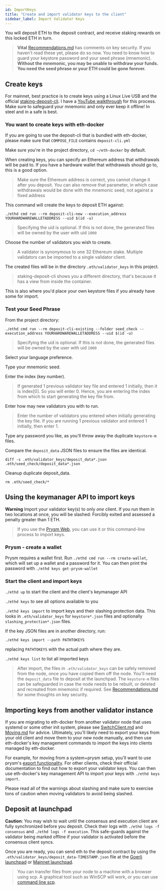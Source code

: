 ```yaml
---
id: ImportKeys
title: "Create and import validator keys to the client"
sidebar_label: Import Validator Keys
---
```


You will deposit ETH to the deposit contract, and receive staking rewards on this locked ETH in turn.

> **Vital** [Recommendations.md](../Support/Recommendations.md) has comments on key security. If you haven't
read these yet, please do so now. You need to know how to guard your keystore password and your seed phrase (mnemonic). **Without the mnemonic, you may be unable to withdraw your funds. You need the seed phrase or your ETH could be gone forever.**

## Create keys

For mainnet, best practice is to create keys using a Linux Live USB and the official [staking-deposit-cli](https://github.com/ethereum/staking-deposit-cli). I have a [YouTube walkthrough](https://www.youtube.com/watch?v=oDELXYNSS5w) for this process. Make sure to safeguard your mnemonic and only ever keep it offline! In steel and in a safe is best.

### You want to create keys with eth-docker

If you are going to use the deposit-cli that is bundled with eth-docker, please make sure that `COMPOSE_FILE` contains `deposit-cli.yml`

Make sure you're in the project directory, `cd ~/eth-docker` by default.

When creating keys, you can specify an Ethereum address that withdrawals will be paid to. If you have a hardware wallet that withdrawals should go to, this is a good option.
> Make sure the Ethereum address is correct, you cannot change it after you deposit. You can also remove that parameter, in which  case withdrawals would be done with the mnemonic seed, not against a fixed address

This command will create the keys to deposit ETH against:

`./ethd cmd run --rm deposit-cli-new --execution_address YOURHARDWAREWALLETADDRESS --uid $(id -u)`
> Specifying the uid is optional. If this is not done, the generated files will be owned by the user with uid `1000`

Choose the number of validators you wish to create.
> A validator is synonymous to one 32 Ethereum stake. Multiple validators can be imported to a single validator client.

The created files will be in the directory `.eth/validator_keys` in this project.
> staking-deposit-cli shows you a different directory, that's because it has a view from inside the container.
 
This is also where you'd place your own keystore files if you already have some for import.

### Test your Seed Phrase

From the project directory:

```
./ethd cmd run --rm deposit-cli-existing --folder seed_check --execution_address YOURHARDWAREWALLETADDRESS --uid $(id -u)
```
> Specifying the uid is optional. If this is not done, the generated files will be owned by the user with uid `1000`

Select your language preference.

Type your mnemonic seed.

Enter the index (key number). 
> If generated 1 previous validator key file and entered 1 initially, then it is index[0]. So you will enter 0. Hence, you are entering the index from which to start generating the key file from.

Enter how may new validators you with to run.
> Enter the number of validators you entered when initially generating the key file.
> If you are running 1 previous validator and entered 1 initially, then enter 1.

Type any password you like, as you'll throw away the duplicate `keystore-m` files.

Compare the `deposit_data` JSON files to ensure the files are identical.
```
diff -s .eth/validator_keys/deposit_data*.json .eth/seed_check/deposit_data*.json
```

Cleanup duplicate deposit_data.
```
rm .eth/seed_check/*
```

## Using the keymanager API to import keys

**Warning** Import your validator key(s) to only *one* client. If you run them in two locations at once,
you will be slashed: Forcibly exited and assessed a penalty greater than 1 ETH.

> If you use the [Prysm Web](../Usage/PrysmWeb.md), you can use it
> or this command-line process to import keys.

### Prysm - create a wallet

Prysm requires a wallet first. Run `./ethd cmd run --rm create-wallet`, which will set up a wallet and a password for it. You can then print the password with `./ethd keys get-prysm-wallet`

### Start the client and import keys

`./ethd up` to start the client and the client's keymanager API

`./ethd keys` to see all options available to you

`./ethd keys import` to import keys and their slashing protection data. This looks in `.eth/validator_keys` for `keystore*.json` files and optionally `slashing_protection*.json` files.

If the key JSON files are in another directory, run:

`./ethd keys import --path PATHTOKEYS`

replacing `PATHTOKEYS` with the actual path where they are.

`./ethd keys list` to list all imported keys

> After import, the files in `.eth/validator_keys` can be safely removed from the node,
> once you have copied them off the node. You'll need the `deposit_data` file to
> deposit at the launchpad. The `keystore-m` files can be safeguarded in case
> the node needs to be rebuilt, or deleted and recreated from mnemonic if required.
> See [Recommendations.md](../Support/Recommendations.md) for some thoughts on key security.

## Importing keys from another validator instance

If you are migrating to eth-docker from another validator node that uses systemd or some other init system, please see [SwitchClient.md](../Support/SwitchClient.md) and [Moving.md](../Support/Moving.md) for advice. Ultimately, you'll likely need to export your keys from your old client and move them to your new node manually, and then use eth-docker's key management commands to import the keys into clients managed by eth-docker.

For example, for moving from a system+prysm setup, you'll want to use prysm's [export functionality](https://docs.prylabs.network/docs/advanced/migrating-keys). For other clients, check their official documentation to find out how to export your validator keys. You can then use eth-docker's key management API to import your keys with `./ethd keys import`.

Please read all of the warnings about slashing and make sure to exercise tons of caution when moving validators to avoid being slashed.

## Deposit at launchpad

**Caution**: You may wish to wait until the consensus and execution client are fully synchronized before you deposit. Check their logs with `./ethd logs -f consensus` and `./ethd logs -f execution`. This safe-guards against the validator being marked offline if your validator is activated before the consensus client syncs.

Once you are ready, you can send eth to the deposit contract by using
the `.eth/validator_keys/deposit_data-TIMESTAMP.json` file at the [Goerli launchpad](https://goerli.launchpad.ethereum.org/)
or [Mainnet launchpad](https://launchpad.ethereum.org).

> You can transfer files from your node to a machine with a browser using scp. A graphical
> tool such as WinSCP will work, or you can use [command line scp](https://linuxize.com/post/how-to-use-scp-command-to-securely-transfer-files/).
